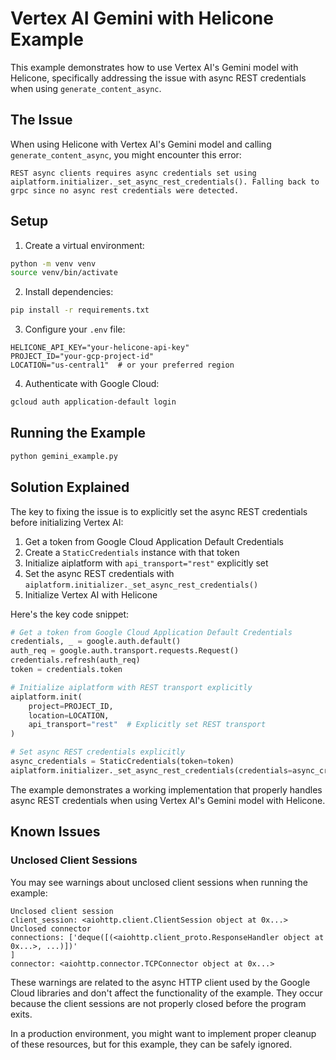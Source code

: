 # Vertex AI Gemini with Helicone Example

This example demonstrates how to use Vertex AI's Gemini model with Helicone, specifically addressing the issue with async REST credentials when using `generate_content_async`.

## The Issue

When using Helicone with Vertex AI's Gemini model and calling `generate_content_async`, you might encounter this error:

```
REST async clients requires async credentials set using aiplatform.initializer._set_async_rest_credentials(). Falling back to grpc since no async rest credentials were detected.
```

## Setup

1. Create a virtual environment:

```bash
python -m venv venv
source venv/bin/activate
```

2. Install dependencies:

```bash
pip install -r requirements.txt
```

3. Configure your `.env` file:

```
HELICONE_API_KEY="your-helicone-api-key"
PROJECT_ID="your-gcp-project-id"
LOCATION="us-central1"  # or your preferred region
```

4. Authenticate with Google Cloud:

```bash
gcloud auth application-default login
```

## Running the Example

```bash
python gemini_example.py
```

## Solution Explained

The key to fixing the issue is to explicitly set the async REST credentials before initializing Vertex AI:

1. Get a token from Google Cloud Application Default Credentials
2. Create a `StaticCredentials` instance with that token
3. Initialize aiplatform with `api_transport="rest"` explicitly set
4. Set the async REST credentials with `aiplatform.initializer._set_async_rest_credentials()`
5. Initialize Vertex AI with Helicone

Here's the key code snippet:

```python
# Get a token from Google Cloud Application Default Credentials
credentials, _ = google.auth.default()
auth_req = google.auth.transport.requests.Request()
credentials.refresh(auth_req)
token = credentials.token

# Initialize aiplatform with REST transport explicitly
aiplatform.init(
    project=PROJECT_ID,
    location=LOCATION,
    api_transport="rest"  # Explicitly set REST transport
)

# Set async REST credentials explicitly
async_credentials = StaticCredentials(token=token)
aiplatform.initializer._set_async_rest_credentials(credentials=async_credentials)
```

The example demonstrates a working implementation that properly handles async REST credentials when using Vertex AI's Gemini model with Helicone.

## Known Issues

### Unclosed Client Sessions

You may see warnings about unclosed client sessions when running the example:

```
Unclosed client session
client_session: <aiohttp.client.ClientSession object at 0x...>
Unclosed connector
connections: ['deque([(<aiohttp.client_proto.ResponseHandler object at 0x...>, ...)])'
]
connector: <aiohttp.connector.TCPConnector object at 0x...>
```

These warnings are related to the async HTTP client used by the Google Cloud libraries and don't affect the functionality of the example. They occur because the client sessions are not properly closed before the program exits.

In a production environment, you might want to implement proper cleanup of these resources, but for this example, they can be safely ignored.
